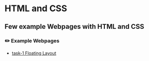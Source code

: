 # HTML and CSS
## Few example Webpages with HTML and CSS

### ✏️ Example Webpages 

- [task-1 Floating Layout](https://github.com/harrshini12/HTML-and-CSS/tree/main/Floating%20Layout)
